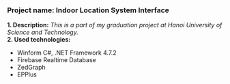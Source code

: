 ### **Project name: Indoor Location System Interface**  
**1. Description:** *This is a part of my graduation project at Hanoi University of Science and Technology.*  
**2. Used technologies:**
- Winform C#, .NET Framework 4.7.2
- Firebase Realtime Database
- ZedGraph
- EPPlus
